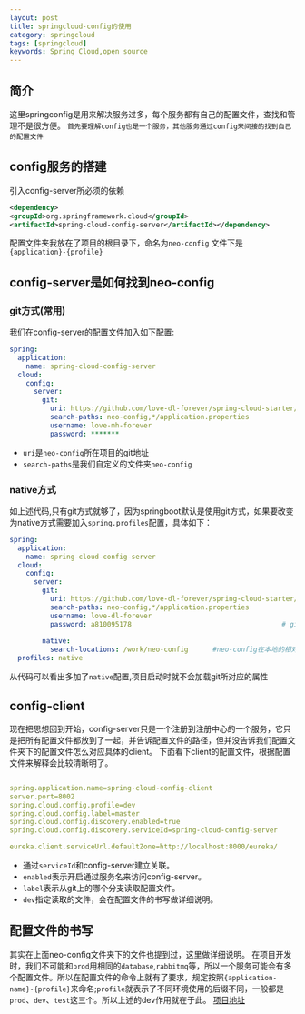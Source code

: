 ```yaml
---
layout: post
title: springcloud-config的使用
category: springcloud
tags: [springcloud]
keywords: Spring Cloud,open source
---
```


## 简介
这里springconfig是用来解决服务过多，每个服务都有自己的配置文件，查找和管理不是很方便。
`首先要理解config也是一个服务，其他服务通过config来间接的找到自己的配置文件`

## config服务的搭建
引入config-server所必须的依赖
``` xml
<dependency>
<groupId>org.springframework.cloud</groupId>
<artifactId>spring-cloud-config-server</artifactId></dependency>
```
配置文件夹我放在了项目的根目录下，命名为`neo-config`
文件下是`{application}-{profile}`

## config-server是如何找到neo-config

### git方式(常用)
我们在config-server的配置文件加入如下配置:
``` yml
spring:
  application:
    name: spring-cloud-config-server
  cloud:
    config:
      server:
        git:
          uri: https://github.com/love-dl-forever/spring-cloud-starter/    # 配置git仓库的地址
          search-paths: neo-config,*/application.properties                            # git仓库地址下的相对地址，可以配置多个，用,分割。
          username: love-mh-forever                                        # git仓库的账号
          password: *******  
```
* `uri`是`neo-config`所在项目的git地址
* `search-paths`是我们自定义的文件夹`neo-config`
### native方式
如上述代码,只有git方式就够了，因为springboot默认是使用git方式，如果要改变为native方式需要加入`spring.profiles`配置，具体如下：
``` yml
spring:
  application:
    name: spring-cloud-config-server
  cloud:
    config:
      server:
        git:
          uri: https://github.com/love-dl-forever/spring-cloud-starter/    # 配置git仓库的地址
          search-paths: neo-config,*/application.properties                            # git仓库地址下的相对地址，可以配置多个，用,分割。
          username: love-dl-forever                                        # git仓库的账号
          password: a810095178                                     # git仓库的密码
          
        native:
          search-locations: /work/neo-config      #neo-config在本地的相对路径
  profiles: native
```
从代码可以看出多加了`native`配置,项目启动时就不会加载git所对应的属性
## config-client
现在把思想回到开始，config-server只是一个注册到注册中心的一个服务，它只是把所有配置文件都放到了一起，并告诉配置文件的路径，但并没告诉我们配置文件夹下的配置文件怎么对应具体的client。
下面看下client的配置文件，根据配置文件来解释会比较清晰明了。
``` yml

spring.application.name=spring-cloud-config-client
server.port=8002
spring.cloud.config.profile=dev
spring.cloud.config.label=master
spring.cloud.config.discovery.enabled=true
spring.cloud.config.discovery.serviceId=spring-cloud-config-server

eureka.client.serviceUrl.defaultZone=http://localhost:8000/eureka/
```
* 通过`serviceId`和config-server建立关联。
* `enabled`表示开启通过服务名来访问config-server。
* `label`表示从git上的哪个分支读取配置文件。
* `dev`指定读取的文件，会在配置文件的书写做详细说明。
## 配置文件的书写

其实在上面neo-config文件夹下的文件也提到过，这里做详细说明。
在项目开发时，我们不可能和`prod`用相同的`database`,`rabbitmq`等，所以一个服务可能会有多个配置文件。所以在配置文件的命令上就有了要求，规定按照`{application-name}-{profile}`来命名;`profile`就表示了不同环境使用的后缀不同，一般都是`prod`、`dev`、`test`这三个。所以上述的dev作用就在于此。
[项目地址](https://github.com/love-mh-forever/spring-cloud-examples/tree/master/spring-cloud-config-eureka)
